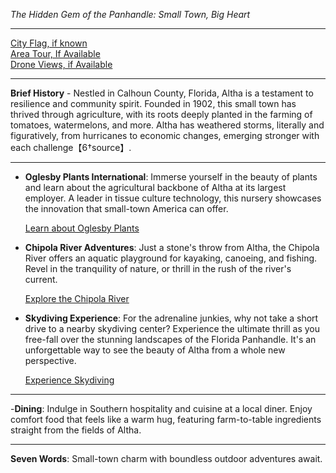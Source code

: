 *The Hidden Gem of the Panhandle: Small Town, Big Heart*

---

[City Flag, if known](https://www.google.com/search?tbm=isch&q=Altha+FL+Flag+Picture)  
[Area Tour, If Available](https://www.youtube.com/results?search_query=Altha+FL+4k+tour)  
[Drone Views, if Available](https://www.youtube.com/results?search_query=Altha+FL+4k+drone)

---

**Brief History** - Nestled in Calhoun County, Florida, Altha is a testament to resilience and community spirit. Founded in 1902, this small town has thrived through agriculture, with its roots deeply planted in the farming of tomatoes, watermelons, and more. Altha has weathered storms, literally and figuratively, from hurricanes to economic changes, emerging stronger with each challenge【6†source】.

---

- **Oglesby Plants International**: Immerse yourself in the beauty of plants and learn about the agricultural backbone of Altha at its largest employer. A leader in tissue culture technology, this nursery showcases the innovation that small-town America can offer.

  [Learn about Oglesby Plants](https://www.youtube.com/results?search_query=Oglesby+Plants+International)

- **Chipola River Adventures**: Just a stone's throw from Altha, the Chipola River offers an aquatic playground for kayaking, canoeing, and fishing. Revel in the tranquility of nature, or thrill in the rush of the river's current.

  [Explore the Chipola River](https://www.youtube.com/results?search_query=Chipola+River+kayaking)

- **Skydiving Experience**: For the adrenaline junkies, why not take a short drive to a nearby skydiving center? Experience the ultimate thrill as you free-fall over the stunning landscapes of the Florida Panhandle. It's an unforgettable way to see the beauty of Altha from a whole new perspective.

  [Experience Skydiving](https://www.youtube.com/results?search_query=Florida+Panhandle+skydiving)

---

-**Dining**: Indulge in Southern hospitality and cuisine at a local diner. Enjoy comfort food that feels like a warm hug, featuring farm-to-table ingredients straight from the fields of Altha.

---

**Seven Words**: Small-town charm with boundless outdoor adventures await.